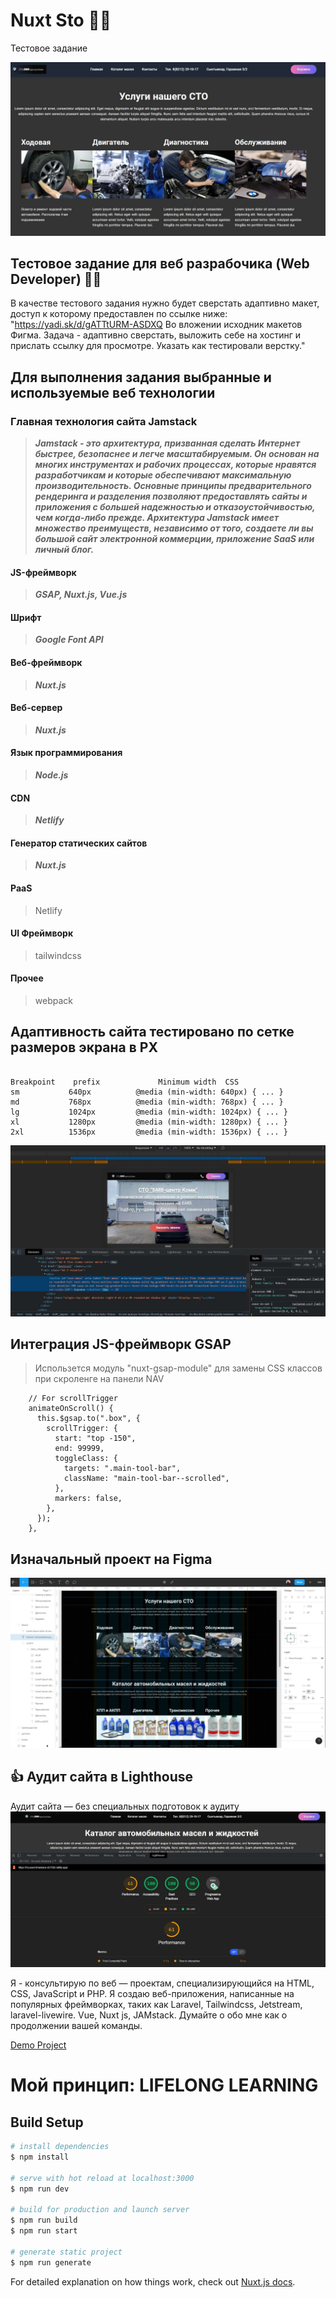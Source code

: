 # Nuxt Sto 🧑‍💻
Тестовое задание 

![Главная страница](https://github.com/poliweb/nuxt-sto/blob/master/assets/img/STO_Site.jpg "Главная страница тестового задания")

## Тестовое задание для веб разрабочика (Web Developer) 👨‍💻

В качестве тестового задания нужно будет сверстать адаптивно макет, доступ к которому предоставлен по ссылке ниже:
"https://yadi.sk/d/gATTtURM-ASDXQ
Во вложении исходник макетов Фигма.
Задача - адаптивно сверстать, выложить себе на хостинг и прислать ссылку для просмотре.
Указать как тестировали верстку."

## Для выполнения задания выбранные и используемые веб технологии

### Главная технология сайта Jamstack

> ***Jamstack - это архитектура, призванная сделать Интернет быстрее, безопаснее и легче масштабируемым. Он основан на многих инструментах и рабочих процессах, которые нравятся разработчикам и которые обеспечивают максимальную производительность. Основные принципы предварительного рендеринга и разделения позволяют предоставлять сайты и приложения с большей надежностью и отказоустойчивостью, чем когда-либо прежде. Архитектура Jamstack имеет множество преимуществ, независимо от того, создаете ли вы большой сайт электронной коммерции, приложение SaaS или личный блог.***

#### JS-фреймворк
> ***GSAP, Nuxt.js, Vue.js***

#### Шрифт
> ***Google Font API***

#### Веб-фреймворк
> ***Nuxt.js***

#### Веб-сервер
> ***Nuxt.js***

#### Язык программирования
> ***Node.js***

#### CDN
> ***Netlify***

#### Генератор статических сайтов
> ***Nuxt.js***

#### PaaS
> Netlify

#### UI Фреймворк
> tailwindcss

#### Прочее
> webpack

## Адаптивность сайта тестировано по сетке размеров экрана в PX

```

Breakpoint    prefix	         Minimum width	CSS
sm           640px          @media (min-width: 640px) { ... }
md           768px          @media (min-width: 768px) { ... }
lg           1024px         @media (min-width: 1024px) { ... }
xl           1280px         @media (min-width: 1280px) { ... }
2xl          1536px         @media (min-width: 1536px) { ... }
```
![Тестирование сайта на адоптивность](https://github.com/poliweb/nuxt-sto/blob/master/assets/img/adaptiv_sto.jpg "Главная страница тестового задания")

## Интеграция JS-фреймворк GSAP

> Использeтся модуль "nuxt-gsap-module" для замены CSS классов при скроленге на панели NAV 

```
    // For scrollTrigger
    animateOnScroll() {
      this.$gsap.to(".box", {
        scrollTrigger: {
          start: "top -150",
          end: 99999,
          toggleClass: {
            targets: ".main-tool-bar",
            className: "main-tool-bar--scrolled",
          },
          markers: false,
        },
      });
    },
```

## Изначальный проект на Figma

![Протатип в Figma](https://github.com/poliweb/nuxt-sto/blob/master/assets/img/STO_Site_Figma.jpg "Протатип в Figma")




## 👍 Аудит сайта в Lighthouse

Аудит сайта — без специальных подготовок к аудиту
![Аудит сайта](https://github.com/poliweb/nuxt-sto/blob/master/assets/img/STO_Site_Audit.jpg "Аудит сайта в Lighthouse")

Я - консультирую по веб — проектам, специализирующийся на HTML, CSS, JavaScript и PHP. Я создаю веб-приложения, написанные на популярных фреймворках, таких как Laravel, Tailwindcss, Jetstream, laravel-livewire.
Vue, Nuxt js, JAMstack.
Думайте о обо мне как о продолжении вашей команды.

<a href="https://sto-poliweb-007.netlify.app/">Demo Project</a>


# Мой принцип: LIFELONG LEARNING

## Build Setup

```bash
# install dependencies
$ npm install

# serve with hot reload at localhost:3000
$ npm run dev

# build for production and launch server
$ npm run build
$ npm run start

# generate static project
$ npm run generate
```

For detailed explanation on how things work, check out [Nuxt.js docs](https://nuxtjs.org).
